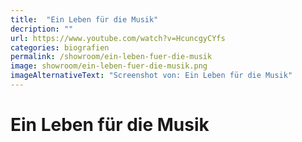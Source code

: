 ```yaml
---
title:  "Ein Leben für die Musik"
decription: ""
url: https://www.youtube.com/watch?v=HcuncgyCYfs
categories: biografien
permalink: /showroom/ein-leben-fuer-die-musik
image: showroom/ein-leben-fuer-die-musik.png
imageAlternativeText: "Screenshot von: Ein Leben für die Musik"
---
```


# Ein Leben für die Musik
